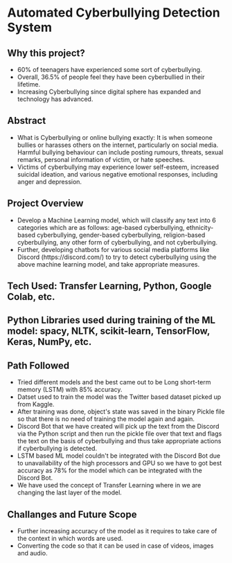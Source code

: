 # Automated Cyberbullying Detection System

## Why this project?
<ul>
<li> 60% of teenagers have experienced some sort of cyberbullying.</li>
<li> Overall, 36.5% of people feel they have been cyberbullied in their lifetime.</li>
<li> Increasing Cyberbullying since digital sphere has expanded and technology has advanced.</li>
</ul>

## Abstract
<ul>
<li> What is Cyberbullying or online bullying exactly: It is when someone bullies or harasses others on the internet, particularly on social media. Harmful bullying behaviour can include posting rumours, threats, sexual remarks, personal information of victim, or hate speeches.</li>
<li> Victims of cyberbullying may experience lower self-esteem, increased suicidal ideation, and various negative emotional responses, including anger and depression.</li>
</ul>

## Project Overview
<ul>
<li> Develop a Machine Learning model, which will classify any text into 6 categories which are as follows: age-based cyberbullying, ethnicity-based cyberbullying, gender-based cyberbullying, religion-based cyberbullying, any other form of  cyberbullying, and not cyberbullying.</li>
<li> Further, developing chatbots for various social media platforms like Discord (https://discord.com/) to try to detect cyberbullying using the above machine learning model, and take appropriate measures. </li>
</ul>

## Tech Used: Transfer Learning, Python, Google Colab, etc.
## Python Libraries used during training of the ML model: spacy, NLTK, scikit-learn, TensorFlow, Keras, NumPy, etc.

## Path Followed
<ul>
<li> Tried different models and the best came out to be Long short-term memory (LSTM) with 85% accuracy.</li>
<li> Datset used to train the model was the Twitter based dataset picked up from Kaggle.</li>
<li> After training was done, object's state was saved in the binary Pickle file so that there is no need of training the model again and again.</li>
<li> Discord Bot that we have created will pick up the text from the Discord via the Python script and then run the pickle file over that text and flags the text on the basis of cyberbullying and thus take appropriate actions if cyberbullying is detected.</li>
<li> LSTM based ML model couldn't be integrated with the Discord Bot due to unavailability of the high processors and GPU so we have to got best accuracy as 78% for the model which can be integrated with the Discord Bot.</li>
<li> We have used the concept of Transfer Learning where in we are changing the last layer of the model.</li>
</ul>

## Challanges and Future Scope
<ul>
<li> Further increasing accuracy of the model as it requires to take care of the context in which words are used.</li>
<li> Converting the code so that it can be used in case of videos, images and audio.</li>
</ul>
